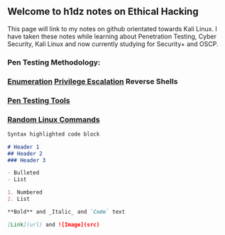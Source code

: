 ## Welcome to h1dz notes on Ethical Hacking

This page will link to my notes on github orientated towards Kali Linux. 
I have taken these notes while learning about Penetration Testing, Cyber Security, Kali Linux and now currently studying for Security+ and OSCP.

### Pen Testing Methodology:
### [Enumeration](https://github.com/h1dz/kali/blob/Methodology/Enumeration)             [Privilege Escalation](https://github.com/h1dz/kali/blob/Methodology/Privilege-Escalation)             Reverse Shells



### [Pen Testing Tools](https://github.com/h1dz/kali/tree/Tools)

### [Random Linux Commands](https://github.com/h1dz/kali/blob/Commands/Basic%20Linux%20Commands)



```markdown
Syntax highlighted code block

# Header 1
## Header 2
### Header 3

- Bulleted
- List

1. Numbered
2. List

**Bold** and _Italic_ and `Code` text

[Link](url) and ![Image](src)
```

